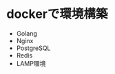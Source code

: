 # dockerで環境構築
<ul>
    <li>Golang</li>
    <li>Nginx</li>
    <li>PostgreSQL</li>
    <li>Redis</li>
    <li>LAMP環境</li>
</ul>